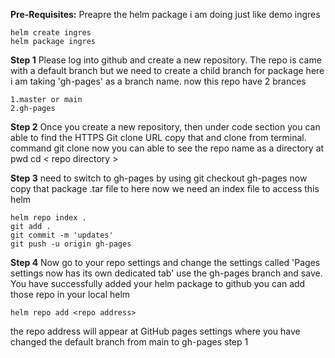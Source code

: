 **Pre-Requisites:**
	Preapre the helm package i am doing just like demo ingres
```
helm create ingres 
helm package ingres
```

**Step 1**
	Please log into github and create a new repository.
	The repo is came with a default branch but we need to create a child branch for package here i am taking 'gh-pages' as a branch name.
	now this repo have 2 brances

	1.master or main
	2.gh-pages

**Step 2**
	Once you create a new repository, then under code section you can able to find the HTTPS Git clone URL copy that and clone from terminal.
	command git clone <https url>
	now you can able to see the repo name as a directory at pwd
	cd < repo directory >

**Step 3**
	need to switch to gh-pages by using git checkout gh-pages
	now copy that package .tar file to here
	now we need an index file to access this helm
```
helm repo index .
git add .
git commit -m 'updates'
git push -u origin gh-pages
```

**Step 4**
	Now go to your repo settings and change the settings called 'Pages settings now has its own dedicated tab' use the gh-pages branch and save.
	You have successfully added your helm package to github you can add those repo in your local helm
```
helm repo add <repo address> 
```
the repo address will appear at GitHub pages settings where you have changed the default branch from main to gh-pages step 1
